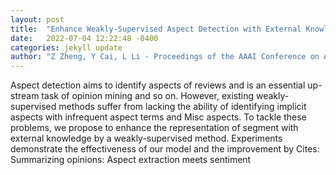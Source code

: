 ```yaml
---
layout: post
title:  "Enhance Weakly-Supervised Aspect Detection with External Knowledge (Student Abstract)"
date:   2022-07-04 12:22:48 -0400
categories: jekyll update
author: "Z Zheng, Y Cai, L Li - Proceedings of the AAAI Conference on Artificial , 2022"
---
```

Aspect detection aims to identify aspects of reviews and is an essential up-stream task of opinion mining and so on. However, existing weakly-supervised methods suffer from lacking the ability of identifying implicit aspects with infrequent aspect terms and  Misc  aspects. To tackle these problems, we propose to enhance the representation of segment with external knowledge by a weakly-supervised method. Experiments demonstrate the effectiveness of our model and the improvement by 
Cites: Summarizing opinions: Aspect extraction meets sentiment